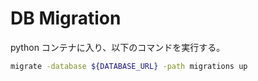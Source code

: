 # DB Migration

python コンテナに入り、以下のコマンドを実行する。

```bash
migrate -database ${DATABASE_URL} -path migrations up
```
